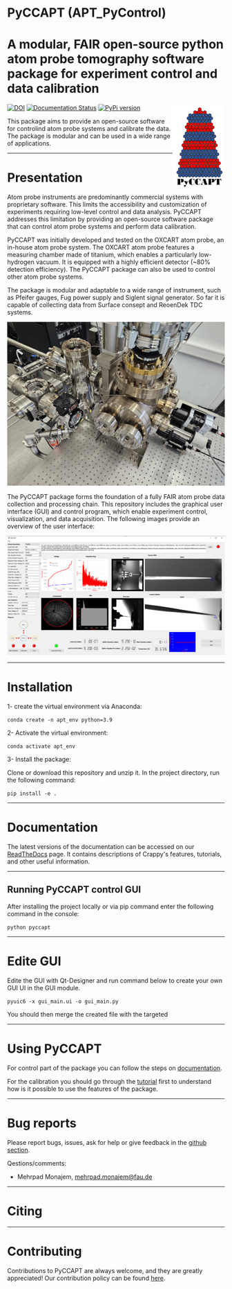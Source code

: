 # PyCCAPT (APT_PyControl)

# A modular, FAIR open-source python atom probe tomography software package for experiment control and data calibration

<img style="float: right;" src="pyccapt/files/logo.png">

[![DOI](https://zenodo.org/badge/DOI/10.5281/zenodo.7588996.svg)](https://doi.org/10.5281/zenodo.7588996)
[![Documentation Status](https://readthedocs.org/projects/pyccapt/badge/?version=latest)](https://pyccapt.readthedocs.io/en/latest/?badge=latest)
[![PyPi version](https://badgen.net/pypi/v/pyccapt/)](https://pypi.org/project/pyccapt)
<!--[![coverage report](https://gitlab.com/jesseds/apav/badges/master/coverage.svg)](https://gitlab.com/jesseds/apav/commits/master)
[![pipeline status](https://gitlab.com/jesseds/apav/badges/master/pipeline.svg)](https://gitlab.com/jesseds/apav/-/commits/master)-->


This package aims to provide an open-source software for controlind atom probe systems and calibrate
the data. The package is modular and can be used in a wide range of applications.

----------

# Presentation

Atom probe instruments are predominantly commercial systems with proprietary software.
This limits the accessibility and customization of experiments requiring low-level control and data analysis.
PyCCAPT addresses this limitation by providing an open-source software package that can control atom probe systems and
perform data calibration.

PyCCAPT was initially developed and tested on the OXCART atom probe, an in-house atom probe system. The OXCART atom
probe features a measuring chamber made of titanium, which enables a particularly low-hydrogen vacuum. It is equipped
with a highly efficient detector (~80% detection efficiency). The PyCCAPT package can also be used to control other atom
probe systems.

The package is modular and adaptable to a wide range of instrument, such as Pfeifer gauges, Fug power supply and Siglent
signal generator. So far it is capable of collecting data from Surface consept and ReoenDek TDC systems.

![plot](pyccapt/files/oxcart.jpg)

The PyCCAPT package forms the foundation of a fully FAIR atom probe data collection and processing chain. This
repository includes the graphical user interface (GUI) and control program, which enable experiment control,
visualization, and data acquisition. The following images provide an overview of the user interface:

![plot](pyccapt/files/advance_gui.png)

 ---------------------

# Installation

1- create the virtual environment via Anaconda:

    conda create -n apt_env python=3.9

2- Activate the virtual environment:

    conda activate apt_env

3- Install the package:

Clone or download this repository and unzip it. In the project directory, run the following command:


    pip install -e .




--------------
# Documentation

The latest versions of the documentation can be accessed on our
[ReadTheDocs](https://pyccapt.readthedocs.io/en/latest/?#) page. It contains descriptions of
Crappy's features, tutorials, and other useful information.

--------------------
## Running PyCCAPT control GUI

After installing the project locally or via pip command enter the following command in the console:


    python pyccapt



--------------------

# Edite GUI 

Edite the GUI with Qt-Designer and run command below to create your own GUI
UI in the GUI module.

    pyuic6 -x gui_main.ui -o gui_main.py 

You should then merge the created file with the targeted 

---------------------
# Using PyCCAPT

For control part of the package you can follow the steps on [documentation](https://pyccapt.readthedocs.io/en/latest/configuration.html).

For the calibration you should go through the [tutorial](https://pyccapt.readthedocs.io/en/latest/tutorials.html) first to understand how is it possible 
to use the features of the package.

------------------
# Bug reports

Please report bugs, issues, ask for help or give feedback in the [github section](https://github.com/mmonajem/pyccapt/issues).

Qestions/comments:
  - Mehrpad Monajem, mehrpad.monajem@fau.de


-----------
# Citing 

-----------
# Contributing 

Contributions to PyCCAPT are always welcome, and they are greatly appreciated! Our contribution 
policy can be found [here](https://github.com/mmonajem/pyccapt/blob/main/CONTRIBUTING.md).

